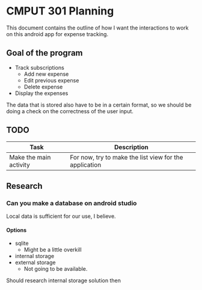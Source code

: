 # CMPUT 301 Planning

This document contains the outline of how I want the interactions to work on this android app for expense tracking.

## Goal of the program

- Track subscriptions
  - Add new expense
  - Edit previous expense
  - Delete expense
- Display the expenses

The data that is stored also have to be in a certain format, so we should be doing a check on the correctness of the user input.

## TODO

| Task | Description |
| --- | --- |
| Make the main activity | For now, try to make the list view for the application |

## Research

### Can you make a database on android studio

Local data is sufficient for our use, I believe.

#### Options

- sqlite
  - Might be a little overkill
- internal storage
- external storage
  - Not going to be available.

Should research internal storage solution then
